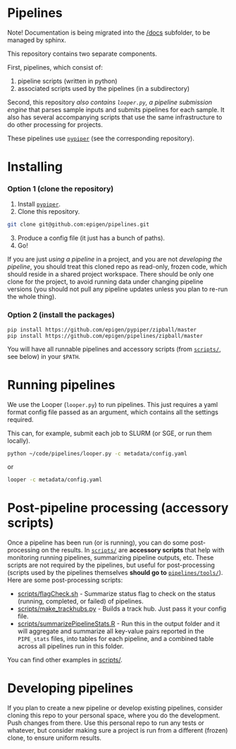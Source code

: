 # Pipelines

Note! Documentation is being migrated into the [/docs](/docs) subfolder, to be managed by sphinx.

This repository contains two separate components.

First, pipelines, which consist of:
  1. pipeline scripts (written in python)
  2. associated scripts used by the pipelines (in a subdirectory)

Second, this repository _also contains `looper.py`, a pipeline submission engine_ that parses sample inputs and submits pipelines for each sample. It also has several accompanying scripts that use the same infrastructure to do other processing for projects.

These pipelines use [`pypiper`](https://github.com/epigen/pypiper/) (see the corresponding repository).



# Installing

### Option 1 (clone the repository)

1. Install [`pypiper`](https://github.com/epigen/pypiper/).
2. Clone this repository.
```bash
git clone git@github.com:epigen/pipelines.git
```
3. Produce a config file (it just has a bunch of paths).
4. Go!

If you are just _using a pipeline_ in a project, and you are not _developing the pipeline_, you should treat this cloned repo as read-only, frozen code, which should reside in a shared project workspace. There should be only one clone for the project, to avoid running data under changing pipeline versions (you should not pull any pipeline updates unless you plan to re-run the whole thing).

### Option 2 (install the packages)

```
pip install https://github.com/epigen/pypiper/zipball/master
pip install https://github.com/epigen/pipelines/zipball/master
```

You will have all runnable pipelines and accessory scripts (from [`scripts/`](scripts/), see below) in your `$PATH`.

# Running pipelines

We use the Looper (`looper.py`) to run pipelines. This just requires a yaml format config file passed as an argument, which contains all the settings required.

This can, for example, submit each job to SLURM (or SGE, or run them locally).

```bash
python ~/code/pipelines/looper.py -c metadata/config.yaml
```
or

```bash
looper -c metadata/config.yaml
```

# Post-pipeline processing (accessory scripts)

Once a pipeline has been run (or is running), you can do some post-processing on the results. In [`scripts/`](scripts/) are __accessory scripts__ that help with monitoring running pipelines, summarizing pipeline outputs, etc. These scripts are not required by the pipelines, but useful for post-processing (scripts used by the pipelines themselves **should go to** [`pipelines/tools/`](pipelines/tools/)). Here are some post-processing scripts:

* [scripts/flagCheck.sh](scripts/flagCheck.sh) - Summarize status flag to check on the status (running, completed, or failed) of pipelines.
* [scripts/make_trackhubs.py](scripts/make_trackhubs.py) - Builds a track hub. Just pass it your config file.
* [scripts/summarizePipelineStats.R](scripts/summarizePipelineStats.R) - Run this in the output folder and it will aggregate and summarize all key-value pairs reported in the `PIPE_stats` files, into tables for each pipeline, and a combined table across all pipelines run in this folder.

You can find other examples in [scripts/](scripts/).

# Developing pipelines

If you plan to create a new pipeline or develop existing pipelines, consider cloning this repo to your personal space, where you do the development. Push changes from there. Use this personal repo to run any tests or whatever, but consider making sure a project is run from a different (frozen) clone, to ensure uniform results.
